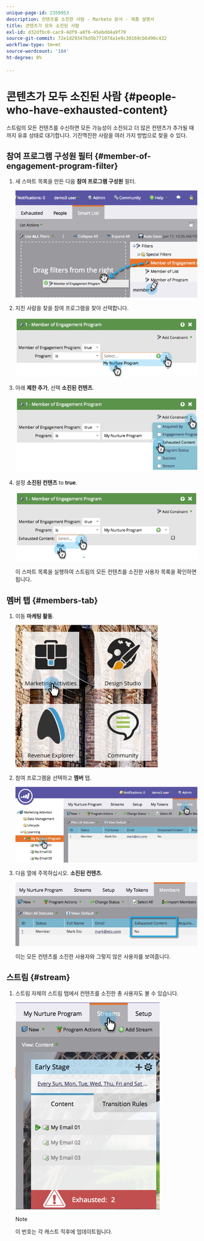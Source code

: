 ```yaml
---
unique-page-id: 2359953
description: 컨텐츠를 소진한 사람 - Marketo 문서 - 제품 설명서
title: 콘텐츠가 모두 소진된 사람
exl-id: d32dfbc0-cac9-4df9-a8f6-45ebdd4a9f79
source-git-commit: 72e1d29347bd5b77107da1e9c30169cb6490c432
workflow-type: tm+mt
source-wordcount: '184'
ht-degree: 0%

---
```


# 콘텐츠가 모두 소진된 사람 {#people-who-have-exhausted-content}

스트림의 모든 컨텐츠를 수신하면 모든 가능성이 소진되고 더 많은 컨텐츠가 추가될 때까지 유휴 상태로 대기합니다. 기진맥진한 사람을 여러 가지 방법으로 찾을 수 있다.

## 참여 프로그램 구성원 필터 {#member-of-engagement-program-filter}

1. 새 스마트 목록을 만든 다음 **참여 프로그램 구성원** 필터.

   ![](assets/image2014-9-15-18-20-0.png)

1. 지친 사람을 찾을 참여 프로그램을 찾아 선택합니다.

   ![](assets/image2014-9-15-18-3a20-3a11.png)

1. 아래 **제한 추가**, 선택 **소진된 컨텐츠**.

   ![](assets/image2014-9-15-18-3a20-3a17.png)

1. 설정 **소진된 컨텐츠** to **true**.

   ![](assets/image2014-9-15-18-3a20-3a21.png)

   이 스마트 목록을 실행하여 스트림의 모든 컨텐츠를 소진한 사용자 목록을 확인하면 됩니다.

## 멤버 탭 {#members-tab}

1. 이동 **마케팅 활동**.

   ![](assets/ma.png)

1. 참여 프로그램을 선택하고 **멤버** 탭.

   ![](assets/memberstab.jpg)

1. 다음 열에 주목하십시오. **소진된 컨텐츠**.

   ![](assets/image2014-9-15-18-3a21-3a7.png)

   이는 모든 컨텐츠를 소진한 사용자와 그렇지 않은 사용자를 보여줍니다.

## 스트림 {#stream}

1. 스트림 자체의 스트림 탭에서 컨텐츠를 소진한 총 사용자도 볼 수 있습니다.

   ![](assets/image2014-9-15-18-3a21-3a38.png)

   >[!NOTE]
   >
   >이 번호는 각 캐스트 직후에 업데이트됩니다.
